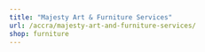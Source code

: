 ```yaml
---
title: "Majesty Art & Furniture Services"
url: /accra/majesty-art-and-furniture-services/
shop: furniture
---
```


